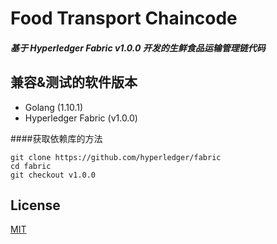# Food Transport Chaincode
##### 基于 Hyperledger Fabric v1.0.0 开发的生鲜食品运输管理链代码

## 兼容&测试的软件版本
* Golang (1.10.1)
* Hyperledger Fabric (v1.0.0)

####获取依赖库的方法
```
git clone https://github.com/hyperledger/fabric
cd fabric
git checkout v1.0.0
```

## License
[MIT](https://opensource.org/licenses/MIT)